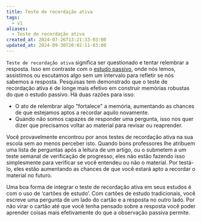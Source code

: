 ```yaml
---
title: Teste de recordação ativa
tags:
  - v1
aliases:
  - Teste de recordação ativa
created_at: 2024-07-26T13:21:33-03:00
updated_at: 2024-09-30T20:02:11-03:00
---
```


`Teste de recordação ativa` significa ser questionado e tentar relembrar a resposta. Isso em contraste com o [estudo passivo](../../../../atomos/2024/07/12/Estudo_passivo.md), onde nós lemos, assistimos ou escutamos algo sem um intervalo para refletir se nós sabemos a resposta. Pesquisas tem demonstrado que o teste de recordação ativa é de longe mais efetivo em construir memórias robustas do que o estudo passivo. Há duas razões para isso:

- O ato de relembrar algo "fortalece" a memória, aumentando as chances de que estejamos aptos a recordar aquilo novamente.
- Quando não somos capazes de responder uma pergunta, isso nos quer dizer que precisamos voltar ao material para revisar ou reaprender.

Você provavelmente encontrou por anos testes de recordação ativa na sua escola sem ao menos perceber isto. Quando bons professores lhe atribuem uma lista de perguntas após a leitura de um artigo, ou o submetem a um teste semanal de verificação de progresso, eles não estão fazendo isso simplesmente para verificar se você entendeu ou não o material. Por testá-lo, eles estão aumentando as chances de que você estará apto a recordar o material no futuro.

Uma boa forma de integrar o teste de recordação ativa em seus estudos é com o uso de ‘cartões de estudo’. Com cartões de estudo tradicionais, você escreve uma pergunta de um lado do cartão e a resposta no outro lado. Por não virar o cartão até que você tenha pensado sobre a resposta você poder aprender coisas mais efetivamente do que a observação passiva permite.